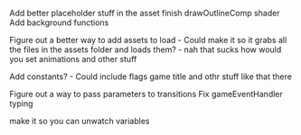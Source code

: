 Add better placeholder stuff in the asset
finish drawOutlineComp shader
Add background functions

Figure out a better way to add assets to load
	- Could make it so it grabs all the files in the assets folder and loads them? 
	- nah that sucks how would you set animations and other stuff

Add constants?
	- Could include flags game title and othr stuff like that there
	
Figure out a way to pass parameters to transitions
Fix gameEventHandler typing

make it so you can unwatch variables